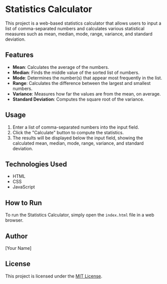 # Statistics Calculator

This project is a web-based statistics calculator that allows users to input a list of comma-separated numbers and calculates various statistical measures such as mean, median, mode, range, variance, and standard deviation.

## Features

- **Mean**: Calculates the average of the numbers.
- **Median**: Finds the middle value of the sorted list of numbers.
- **Mode**: Determines the number(s) that appear most frequently in the list.
- **Range**: Calculates the difference between the largest and smallest numbers.
- **Variance**: Measures how far the values are from the mean, on average.
- **Standard Deviation**: Computes the square root of the variance.

## Usage

1. Enter a list of comma-separated numbers into the input field.
2. Click the "Calculate" button to compute the statistics.
3. The results will be displayed below the input field, showing the calculated mean, median, mode, range, variance, and standard deviation.

## Technologies Used

- HTML
- CSS
- JavaScript

## How to Run

To run the Statistics Calculator, simply open the `index.html` file in a web browser.

## Author

[Your Name]

## License

This project is licensed under the [MIT License](LICENSE).
